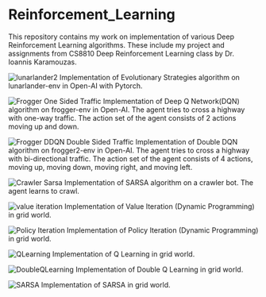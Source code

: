 # Reinforcement_Learning
This repository contains my work on implementation of various Deep Reinforcement Learning algorithms. These include my project and assignments from CS8810 Deep Reinforcement Learning class by Dr. Ioannis Karamouzas.

![lunarlander2](https://user-images.githubusercontent.com/56619856/111459394-01c72200-86f1-11eb-82a5-8f1301bf1eeb.gif)
Implementation of Evolutionary Strategies algorithm on lunarlander-env in Open-AI with Pytorch.

![Frogger One Sided Traffic](https://user-images.githubusercontent.com/56619856/111459966-c547f600-86f1-11eb-80d5-8effc53464a9.gif)
Implementation of Deep Q Network(DQN) algorithm on frogger-env in Open-AI. The agent tries to cross a highway with one-way traffic. The action set of the agent consists of 2 actions moving up and down.

![Frogger DDQN Double Sided Traffic](https://user-images.githubusercontent.com/56619856/111460020-d85ac600-86f1-11eb-9b64-2cd413c92ec0.gif)
Implementation of Double DQN algorithm on frogger2-env in Open-AI. The agent tries to cross a highway with bi-directional traffic. The action set of the agent consists of 4 actions, moving up, moving down, moving right, and moving left.

![Crawler Sarsa](https://user-images.githubusercontent.com/56619856/111460374-4acba600-86f2-11eb-8118-b591bf03ad3c.gif)
Implementation of SARSA algorithm on a crawler bot. The agent learns to crawl.

![value iteration](https://user-images.githubusercontent.com/56619856/111460748-b6157800-86f2-11eb-9b85-19589e641d8c.gif)
Implementation of Value Iteration (Dynamic Programming) in grid world.

![Policy Iteration](https://user-images.githubusercontent.com/56619856/111460946-fecd3100-86f2-11eb-84d0-fa7d06bd454c.gif)
Implementation of Policy Iteration (Dynamic Programming) in grid world.

![QLearning](https://user-images.githubusercontent.com/56619856/111460692-a433d500-86f2-11eb-8572-316d6643a948.gif)
Implementation of Q Learning in grid world.

![DoubleQLearning](https://user-images.githubusercontent.com/56619856/111461101-2c19df00-86f3-11eb-979d-d71e96061df9.gif)
Implementation of Double Q Learning in grid world.

![SARSA](https://user-images.githubusercontent.com/56619856/111461205-4bb10780-86f3-11eb-8513-d7837650dddc.gif)
Implementation of SARSA in grid world.





